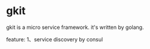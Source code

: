 # gkit
gkit is a micro service framework.
it's written by golang.

feature:
1、service discovery by consul 
